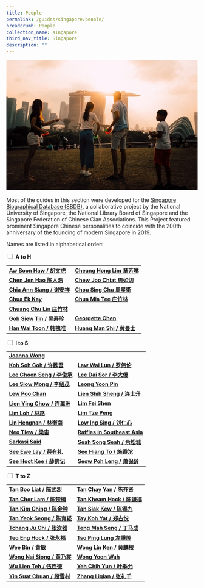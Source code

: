 ```yaml
---
title: People
permalink: /guides/singapore/people/
breadcrumb: People
collection_name: singapore
third_nav_title: Singapore
description: ""
---
```

<img src="/images/category/people.jpg" alt="people banner" style="width:800px;" />

Most of the guides in this section were developed for the [Singapore Biographical Database (SBDB)](http://sbdb.nus.edu.sg/), a collaborative project by the National University of Singapore, the National Library Board of Singapore and the Singapore Federation of Chinese Clan Associations. This Project featured prominent Singapore Chinese personalities to coincide with the 200th anniversary of the founding of modern Singapore in 2019. 

Names are listed in alphabetical order:

<div class="new-accordion"> 
    <input type="checkbox" id="acc1">
	<label for="acc1"><b>A to H</b></label>
       <div class="new-accordion-content">
<table style="width:100%">
	<tr>
		<td><b><a href = "/guides/singapore/people/aw-boon-haw">Aw Boon Haw / 胡文虎</a></b></td>
		<td><b><a href = "/guides/singapore/people/cheang-hong-lim/">Cheang Hong Lim 章芳琳</a></b></td>
	</tr>
	<tr>
		<td><b><a href = "/guides/singapore/people/chen-jen-hao/">Chen Jen Hao 陈人浩</a></b></td>
		<td><b><a href = "/guides/singapore/people/chew-joo-chiat/">Chew Joo Chiat 周如切</a></b></td>
	</tr>
	<tr>
		<td><b><a href = "/guides/singapore/people/chia-ann-siang">Chia Ann Siang / 谢安祥</a></b></td>
		<td><b><a href = "/guides/singapore/people/chou-sing-chu/">Chou Sing Chu 周星衢</a></b></td>
	</tr>
	<tr>
		<td><b><a href = "/guides/singapore/people/chua-ek-kay">Chua Ek Kay</a></b></td>
		<td><b><a href = "/guides/singapore/people/chua-mia-tee/">Chua Mia Tee 庄竹林</a></b></td>
	</tr>
	<tr>
		<td><b><a href = "/guides/singapore/people/chuang-chu-lin/">Chuang Chu Lin 庄竹林</a></b></td>
		<td><b><a href = ""> </a></b></td>
	</tr>
	<tr>
		<td><b><a href = "/guides/singapore/people/goh-siew-tin">Goh Siew Tin / 吴寿珍</a></b></td>
		<td><b><a href = "/guides/singapore/people/georgette-chen">Georgette Chen</a></b></td>
	</tr>
	<tr>
		<td><b><a href = "/guides/singapore/people/han-wai-toon">Han Wai Toon / 韩槐准</a></b></td>
		<td><b><a href = "/guides/singapore/people/huang-man-shi">Huang Man Shi / 黄曼士</a></b></td>
	</tr>
  </table>
  </div>
</div>

<div class="new-accordion"> 
<input type="checkbox" id="acc2">
 <label for="acc2"><b>I to S</b></label>
   <div class="new-accordion-content">
    <table style="width:100%">
	  <tr>
		<td><b><a href = "/guides/singapore/people/joanna-wong/">Joanna Wong</a></b></td>
		<td><b><a href = ""> </a></b></td>
	</tr>	<tr>
		<td><b><a href = "/guides/singapore/people/koh-soh-goh/">Koh Soh Goh / 许甦吾</a></b></td>
		<td><b><a href = "/guides/singapore/people/law-wai-lun">Law Wai Lun / 罗伟伦</a></b></td>
	</tr>
	<tr>
		<td><b><a href = "/guides/singapore/people/lee-choon-seng">Lee Choon Seng / 李俊承</a></b></td>
		<td><b><a href = "/guides/singapore/people/lee-dai-sor">Lee Dai Sor / 李大傻</a></b></td>
	</tr>
	<tr>
		<td><b><a href = "/guides/singapore/people/lee-siow-mong/">Lee Siow Mong / 李绍茂</a></b></td>
		<td><b><a href = "/guides/singapore/people/leong-yoon-pin/">Leong Yoon Pin</a></b></td>
	</tr>
	<tr>
		<td><b><a href = "/guides/singapore/people/lew-poo-chan/">Lew Poo Chan</a></b></td>
		<td><b><a href = "/guides/singapore/people/lien-shih-sheng/">Lien Shih Sheng / 连士升</a></b></td>
	</tr>
	<tr>
		<td><b><a href = "/guides/singapore/people/lien-ying-chow/">Lien Ying Chow / 连瀛洲</a></b></td>
		<td><b><a href = "/guides/singapore/people/lim-fei-shen">Lim Fei Shen</a></b></td>
	</tr>
	<tr>
		<td><b><a href = "/guides/singapore/people/lim-loh">Lim Loh / 林路</a></b></td>
		<td><b><a href = "/guides/singapore/people/lim-tze-peng">Lim Tze Peng</a></b></td>
	</tr>
	<tr>
		<td><b><a href = "/guides/singapore/people/lin-hengnan">Lin Hengnan / 林衡南</a></b></td>
		<td><b><a href = "/guides/singapore/people/low-ing-sing">Low Ing Sing / 刘仁心</a></b></td>
	</tr>
	<tr>
		<td><b><a href = "/guides/singapore/people/neo-tiew">Neo Tiew / 梁宙</a></b></td>
		<td><b><a href = "/guides/singapore/people/raffles-SEA">Raffles in Southeast Asia</a></b></td>
	</tr>
	<tr>
		<td><b><a href = "/guides/singapore/people/sarkasi-said">Sarkasi Said</a></b></td>
		<td><b><a href = "/guides/singapore/people/seah-song-seah">Seah Song Seah / 佘松城</a></b></td>
	</tr>
	<tr>
		<td><b><a href = "/guides/singapore/people/see-ewe-lay">See Ewe Lay / 薛有礼</a></b></td>
		<td><b><a href = "/guides/singapore/people/see-hiang-to">See Hiang To / 施香沱</a></b></td>
	</tr>
	<tr>
		<td><b><a href = "/guides/singapore/people/see-hoot-kee">See Hoot Kee / 薛佛记</a></b></td>
		<td><b><a href = "/guides/singapore/people/seow-poh-leng">Seow Poh Leng / 萧保龄</a></b></td>
	</tr>
		 </table>
			</div>
			</div>
			
<div class="new-accordion"> 
<input type="checkbox" id="acc3">
 <label for="acc3"><b>T to Z</b></label>
   <div class="new-accordion-content">
    <table style="width:100%">
	<tr>
		<td><b><a href = "/guides/singapore/people/tan-boo-liat/">Tan Boo Liat / 陈武烈</a></b></td>
		<td><b><a href = "/guides/singapore/people/tan-chay-yan">Tan Chay Yan / 陈齐贤</a></b></td>
	</tr>
	<tr>
		<td><b><a href = "/guides/singapore/people/tan-chor-lam">Tan Chor Lam / 陈楚楠</a></b></td>
		<td><b><a href = "/guides/singapore/people/tan-kheam-hock/">Tan Kheam Hock / 陈谦福</a></b></td>
	</tr>
	<tr>
		<td><b><a href = "/guides/singapore/people/tan-kim-ching/">Tan Kim Ching / 陈金钟</a></b></td>
		<td><b><a href = "/guides/singapore/people/tan-siak-kew/">Tan Siak Kew / 陈锡九</a></b></td>
	</tr>
	<tr>
		<td><b><a href = "/guides/singapore/people/tan-yeok-seong">Tan Yeok Seong / 陈育崧</a></b></td>
		<td><b><a href = "/guides/singapore/people/tay-koh-yat">Tay Koh Yat / 郑古悦</a></b></td>
	</tr>
	<tr>
		<td><b><a href = "/guides/singapore/people/tchang-ju-chi">Tchang Ju Chi / 张汝器</a></b></td>
		<td><b><a href = "/guides/singapore/people/teng-mah-seng">Teng Mah Seng / 丁马成</a></b></td>
	</tr>
	<tr>
		<td><b><a href = "/guides/singapore/people/teo-eng-hock">Teo Eng Hock / 张永福</a></b></td>
		<td><b><a href = "/guides/singapore/people/tso-ping-lung">Tso Ping Lung 左秉隆</a></b></td>
	</tr>
	<tr>
		<td><b><a href = "/guides/singapore/people/wee-bin">Wee Bin / 黄敏</a></b></td>
		<td><b><a href = "/guides/singapore/people/wong-lin-ken">Wong Lin Ken / 黄麟根</a></b></td>
	</tr>
	<tr>
		<td><b><a href = "/guides/singapore/people/wong-nai-siong">Wong Nai Siong / 黄乃裳</a></b></td>
		<td><b><a href = "/guides/singapore/people/wong-yoon-wah">Wong Yoon Wah</a></b></td>
	</tr>
	<tr>
		<td><b><a href = "/guides/singapore/people/wu-lien-teh">Wu Lien Teh / 伍连徳</a></b></td>
		<td><b><a href = "/guides/singapore/people/yeh-chih-yun">Yeh Chih Yun / 叶季允</a></b></td>
	</tr>
	<tr>
		<td><b><a href = "/guides/singapore/people/yin-suat-chuan">Yin Suat Chuan / 殷雪村</a></b></td>
		<td><b><a href = "/guides/singapore/people/zhang-liqian"> Zhang Liqian / 张礼千</a></b></td>
	</tr>
					 </table>
			</div>
			</div>